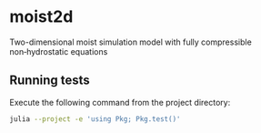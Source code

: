 # moist2d
Two-dimensional moist simulation model with fully compressible non‑hydrostatic equations

## Running tests

Execute the following command from the project directory:

```bash
julia --project -e 'using Pkg; Pkg.test()'
```
